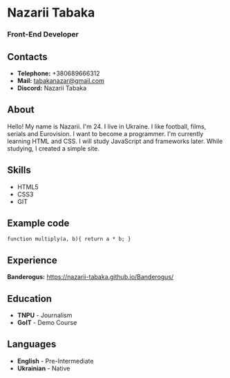 # Nazarii Tabaka

### Front-End Developer

## Contacts

* **Telephone:** +380689666312
* **Mail:** tabakanazar@gmail.com
* **Discord:** Nazarii Tabaka

## About

Hello! My name is Nazarii. I'm 24. I live in Ukraine. I like football, films, serials and Eurovision. I want to become a programmer. I'm currently learning HTML and CSS. I will study JavaScript and frameworks later. While studying, I created a simple site.

## Skills

* HTML5
* CSS3
* GIT

## Example code

```function multiply(a, b){ return a * b; }```

## Experience

**Banderogus:** https://nazarii-tabaka.github.io/Banderogus/

## Education

* **TNPU** - Journalism
* **GoIT** - Demo Course

## Languages

* **English** - Pre-Intermediate
* **Ukrainian** - Native
